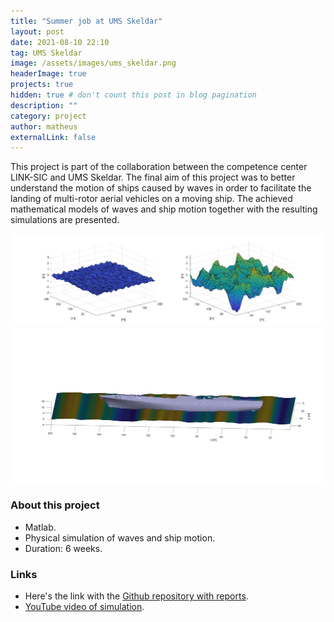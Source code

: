 ```yaml
---
title: "Summer job at UMS Skeldar"
layout: post
date: 2021-08-10 22:10
tag: UMS Skeldar
image: /assets/images/ums_skeldar.png
headerImage: true
projects: true
hidden: true # don't count this post in blog pagination
description: ""
category: project
author: matheus
externalLink: false
---
```


This project is part of the collaboration between the competence center LINK-SIC and UMS Skeldar. The final aim of this project was to better understand the motion of ships caused by waves in order to facilitate the landing of multi-rotor aerial vehicles on a moving ship. The achieved mathematical models of waves and ship motion together with the resulting simulations are presented.

<img class="image" src="/assets/images/sea-states-poster.png" alt="Alt Text">
<img class="image" src="/assets/images/much-nicer-ship.jpg" alt="Alt Text">

### About this project
* Matlab.
* Physical simulation of waves and ship motion.
* Duration: 6 weeks.

### Links
* Here's the link with the [Github repository with reports](https://github.com/matheus-bernat/ship-simulator).
* [YouTube video of simulation](https://www.youtube.com/watch?v=J-wDq4UX1po).